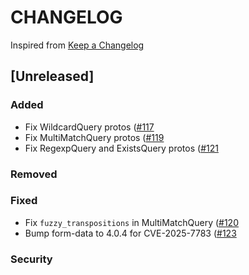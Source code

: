 # CHANGELOG

Inspired from [Keep a Changelog](https://keepachangelog.com/en/1.0.0/)

## [Unreleased]
### Added
- Fix WildcardQuery protos ([#117](https://github.com/opensearch-project/opensearch-protobufs/pull/117)
- Fix MultiMatchQuery protos ([#119](https://github.com/opensearch-project/opensearch-protobufs/pull/119)
- Fix RegexpQuery and ExistsQuery protos ([#121](https://github.com/opensearch-project/opensearch-protobufs/pull/121)

### Removed

### Fixed
- Fix `fuzzy_transpositions` in MultiMatchQuery ([#120](https://github.com/opensearch-project/opensearch-protobufs/pull/120)
- Bump form-data to 4.0.4 for CVE-2025-7783 ([#123](https://github.com/opensearch-project/opensearch-protobufs/pull/123)

### Security
